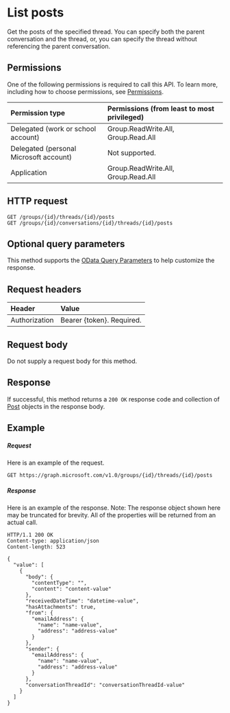 # List posts

Get the posts of the specified thread. You can specify both the parent conversation and the thread, or, 
you can specify the thread without referencing the parent conversation.

## Permissions
One of the following permissions is required to call this API. To learn more, including how to choose permissions, see [Permissions](/graph/permissions_reference).

|Permission type      | Permissions (from least to most privileged)              |
|:--------------------|:---------------------------------------------------------|
|Delegated (work or school account) | Group.ReadWrite.All, Group.Read.All    |
|Delegated (personal Microsoft account) | Not supported.    |
|Application | Group.ReadWrite.All, Group.Read.All |

## HTTP request
<!-- { "blockType": "ignored" } -->
```http
GET /groups/{id}/threads/{id}/posts
GET /groups/{id}/conversations/{id}/threads/{id}/posts

```
## Optional query parameters
This method supports the [OData Query Parameters](/graph/query_parameters) to help customize the response.
## Request headers
| Header       | Value |
|:---------------|:--------|
| Authorization  | Bearer {token}. Required.  |

## Request body
Do not supply a request body for this method.

## Response

If successful, this method returns a `200 OK` response code and collection of [Post](../resources/post.md) objects in the response body.
## Example
##### Request
Here is an example of the request.
<!-- {
  "blockType": "request",
  "name": "get_posts"
}-->
```http
GET https://graph.microsoft.com/v1.0/groups/{id}/threads/{id}/posts
```
##### Response
Here is an example of the response. Note: The response object shown here may be truncated for brevity. All of the properties will be returned from an actual call.
<!-- {
  "blockType": "response",
  "truncated": true,
  "@odata.type": "microsoft.graph.post",
  "isCollection": true
} -->
```http
HTTP/1.1 200 OK
Content-type: application/json
Content-length: 523

{
  "value": [
    {
      "body": {
        "contentType": "",
        "content": "content-value"
      },
      "receivedDateTime": "datetime-value",
      "hasAttachments": true,
      "from": {
        "emailAddress": {
          "name": "name-value",
          "address": "address-value"
        }
      },
      "sender": {
        "emailAddress": {
          "name": "name-value",
          "address": "address-value"
        }
      },
      "conversationThreadId": "conversationThreadId-value"
    }
  ]
}
```

<!-- uuid: 8fcb5dbc-d5aa-4681-8e31-b001d5168d79
2015-10-25 14:57:30 UTC -->
<!-- {
  "type": "#page.annotation",
  "description": "List posts",
  "keywords": "",
  "section": "documentation",
  "tocPath": ""
}-->
